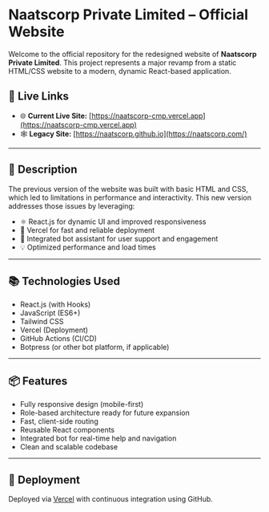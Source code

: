 # Naatscorp Private Limited – Official Website

Welcome to the official repository for the redesigned website of **Naatscorp Private Limited**. This project represents a major revamp from a static HTML/CSS website to a modern, dynamic React-based application.

## 🔗 Live Links

- 🌐 **Current Live Site:** [https://naatscorp-cmp.vercel.app](https://naatscorp-cmp.vercel.app)
- 🕸️ **Legacy Site:** [https://naatscorp.github.io](https://naatscorp.com/)

---

## 📄 Description

The previous version of the website was built with basic HTML and CSS, which led to limitations in performance and interactivity. This new version addresses those issues by leveraging:

- ⚛️ React.js for dynamic UI and improved responsiveness
- 🚀 Vercel for fast and reliable deployment
- 🤖 Integrated bot assistant for user support and engagement
- 💡 Optimized performance and load times

---

## 📚 Technologies Used

- React.js (with Hooks)
- JavaScript (ES6+)
- Tailwind CSS
- Vercel (Deployment)
- GitHub Actions (CI/CD)
- Botpress (or other bot platform, if applicable)

---

## 📦 Features

- Fully responsive design (mobile-first)
- Role-based architecture ready for future expansion
- Fast, client-side routing
- Reusable React components
- Integrated bot for real-time help and navigation
- Clean and scalable codebase

---

## 🚀 Deployment

Deployed via [Vercel](https://vercel.com) with continuous integration using GitHub.
